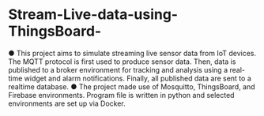 # Stream-Live-data-using-ThingsBoard-
● This project aims to simulate streaming live sensor data from IoT devices. The MQTT protocol is first used to produce sensor data. Then, data is published to a broker environment for tracking and analysis using a real-time widget and alarm notifications. Finally, all published data are sent to a realtime database. ● The project made use of Mosquitto, ThingsBoard, and Firebase environments. Program file is written in python and selected environments are set up via Docker.
